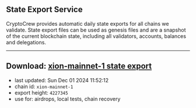 ## State Export Service
CryptoCrew provides automatic daily state exports for all chains we validate. State export files can be used as genesis files and are a snapshot of the current blockchain state, including all validators, accounts, balances and delegations.

---
**Download: [xion-mainnet-1 state export](https://dl-eu2.ccvalidators.com/SERVICE/xion/xion-mainnet-1_export_4227345.json)**
---

- last updated: Sun Dec 01 2024 11:52:12
- chain id: `xion-mainnet-1`
- export height: `4227345`
- use for: airdrops, local tests, chain recovery
